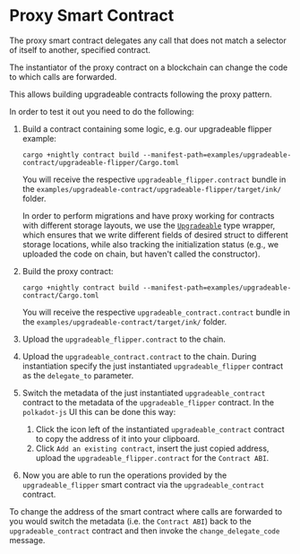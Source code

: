 # Proxy Smart Contract

The proxy smart contract delegates any call that does not match a
selector of itself to another, specified contract.

The instantiator of the proxy contract on a blockchain can change
the code to which calls are forwarded.

This allows building upgradeable contracts following the proxy pattern.

In order to test it out you need to do the following:

1. Build a contract containing some logic, e.g. our upgradeable flipper example:
   ```
   cargo +nightly contract build --manifest-path=examples/upgradeable-contract/upgradeable-flipper/Cargo.toml
   ```
   You will receive the respective `upgradeable_flipper.contract` bundle in the `examples/upgradeable-contract/upgradeable-flipper/target/ink/` folder.

   In order to perform migrations and have proxy working for contracts with different storage
   layouts, we use the [`Upgradeable`](upgradeable-flipper/upgradeable.rs) type wrapper, which ensures
   that we write different fields of desired struct to different storage locations, while also tracking
   the initialization status (e.g., we uploaded the code on chain, but haven't called the constructor).

2. Build the proxy contract:
   ```
   cargo +nightly contract build --manifest-path=examples/upgradeable-contract/Cargo.toml
   ```
   You will receive the respective `upgradeable_contract.contract` bundle in the `examples/upgradeable-contract/target/ink/` folder.
3. Upload the `upgradeable_flipper.contract` to the chain.
4. Upload the `upgradeable_contract.contract` to the chain. During instantiation specify the just instantiated
   `upgradeable_flipper` contract as the `delegate_to` parameter.
5. Switch the metadata of the just instantiated `upgradeable_contract` contract to the metadata of the `upgradeable_flipper`
   contract. In the `polkadot-js` UI this can be done this way:
   1. Click the icon left of the instantiated `upgradeable_contract` contract to copy the address
      of it into your clipboard.
   1. Click `Add an existing contract`, insert the just copied address, upload the `upgradeable_flipper.contract`
      for the `Contract ABI`.
6. Now you are able to run the operations provided by the `upgradeable_flipper` smart contract via
   the `upgradeable_contract` contract.

To change the address of the smart contract where calls are forwarded to you would
switch the metadata (i.e. the `Contract ABI`) back to the `upgradeable_contract` contract
and then invoke the `change_delegate_code` message.
